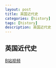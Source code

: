 ```yaml
---
layout: post
title: 英国近代史
categories: [history]
tags: [history]
description: 英国近代史
---
```




## 英国近代史

[B站视频](https://www.bilibili.com/video/av14633647/)











